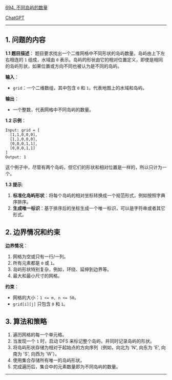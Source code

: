 [694. 不同岛屿的数量](https://leetcode.cn/problems/number-of-distinct-islands)

[ChatGPT](https://chat.openai.com/share/26f6db18-bbd8-489c-85a7-eb446c28f5f8)

---

## 1. 问题的内容
**1.1 题目描述**：
题目要求找出一个二维网格中不同形状的岛屿数量。岛屿由上下左右相连的 `1` 组成，水域由 `0` 表示。岛屿的形状由它的相对位置定义，即使是相同的岛屿形状，如果位置或方向不同也被认为是不同的岛屿。

**输入**：
- `grid`：一个二维数组，其中包含 `0` 和 `1`，代表地图上的水域和岛屿。

**输出**：
- 一个整数，代表网格中不同岛屿的数量。

**1.2 示例**：
```
Input: grid = [
  [1,1,0,0,0],
  [1,1,0,0,0],
  [0,0,0,1,1],
  [0,0,0,1,1]
]
Output: 1
```
这个例子中，尽管有两个岛屿，但它们的形状和相对位置是一样的，所以只计为一个。

**1.3 提示**:
1. **标准化岛屿形状**：将每个岛屿的相对坐标转换成一个规范形式，例如按照字典序排序。
2. **生成唯一标识**：基于排序后的坐标生成一个唯一标识，可以是字符串或者其它形式。

## 2. 边界情况和约束
**边界情况**：
1. 网格为空或只有一行/一列。
2. 所有元素都是 `0` 或 `1`。
3. 岛屿形状特别复杂，例如，环绕、延伸到边界等。
4. 最大和最小尺寸的网格。

**约束**：
- 网格的大小：`1 <= m, n <= 50`。
- `grid[i][j]` 只包含 `0` 和 `1`。

## 3. 算法和策略
1. 遍历网格的每一个单元格。
2. 当发现一个 `1` 时，启动 DFS 来标记整个岛屿，并同时记录岛屿的形状。
3. 将岛屿形状存储为相对于起始点的方向序列（例如，向北为 'N', 向东为 'E', 向南为 'S', 向西为 'W'）。
4. 使用集合存储所有唯一的岛屿形状。
5. 完成遍历后，集合中的元素数量即为不同岛屿的数量。

---